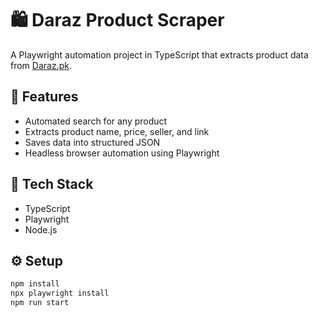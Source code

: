 # 🛍️ Daraz Product Scraper

A Playwright automation project in TypeScript that extracts product data from [Daraz.pk](https://www.daraz.pk/).

## 🚀 Features
- Automated search for any product
- Extracts product name, price, seller, and link
- Saves data into structured JSON
- Headless browser automation using Playwright

## 🧰 Tech Stack
- TypeScript  
- Playwright  
- Node.js  

## ⚙️ Setup
```bash
npm install
npx playwright install
npm run start

